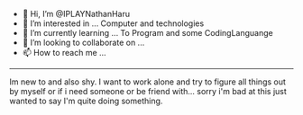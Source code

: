 - 👋 Hi, I’m @IPLAYNathanHaru
- 👀 I’m interested in ... Computer and technologies
- 🌱 I’m currently learning ... To Program and some CodingLanguange
- 💞️ I’m looking to collaborate on ...
- 📫 How to reach me ...

_________________________________________________
Im new to and also shy. I want to work alone and try to figure all things out by myself or if i need someone or be friend with...
sorry i'm bad at this just wanted to say I'm quite doing something.
<!---
IPLAYNathanHaru/IPLAYNathanHaru is a ✨ special ✨ repository because its `README.md` (this file) appears on your GitHub profile.
You can click the Preview link to take a look at your changes.
--->
